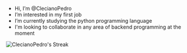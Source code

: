 - Hi, I’m @ClecianoPedro
- I’m interested in my first job
- I’m currently studying the python programming language
- I'm looking to collaborate in any area of ​​backend programming at the moment
  
![ClecianoPedro's Streak](https://github-readme-streak-stats.herokuapp.com/?user=ClecianoPedro&theme=blue-green&hide_border=true)
<!---
ClecianoPedro/ClecianoPedro is a ✨ special ✨ repository because its `README.md` (this file) appears on your GitHub profile.
You can click the Preview link to take a look at your changes.
--->
